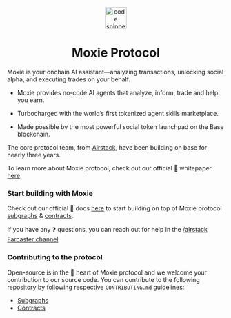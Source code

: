 <div align="center">
  <a align="center" href="https://moxie.xyz" target="_blank">
    <img src="../assets/logo.avif" alt="code snippets" height=50/>
  </a>
  <h1 align="center">Moxie Protocol</h1>
</div>

Moxie is your onchain AI assistant—analyzing transactions, unlocking social alpha, and executing trades on your behalf.

- Moxie provides no-code AI agents that analyze, inform, trade and help you earn.

- Turbocharged with the world’s first tokenized agent skills marketplace. 

- Made possible by the most powerful social token launchpad on the Base blockchain.

The core protocol team, from [Airstack](https://github.com/Airstack-xyz), have been building on base for nearly three years.

To learn more about Moxie protocol, check out our official 📄 whitepaper [here](https://build.moxie.xyz/).

### Start building with Moxie

Check out our official 📖 docs [here](https://developer.moxie.xyz) to start building on top of Moxie protocol [subgraphs](https://github.com/moxie-protocol/Subgraphs) & [contracts](https://github.com/moxie-protocol/contracts).

If you have any ❓ questions, you can reach out for help in the [/airstack Farcaster channel](https://warpcast.com/~/channel/airstack).

### Contributing to the protocol

Open-source is in the 💜 heart of Moxie protocol and we welcome your contribution to our source code. You can contribute to the following repository by following respective `CONTRIBUTING.md` guidelines:

- [Subgraphs](https://github.com/moxie-protocol/Subgraphs)
- [Contracts](https://github.com/moxie-protocol/contracts)

